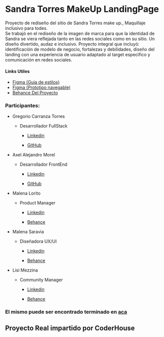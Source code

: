# Sandra Torres MakeUp LandingPage

Proyecto de rediseño del sitio de Sandra Torres make up., Maquillaje inclusivo para todes.<br>
Se trabajó en el rediseño de la imagen de marca para que la identidad de Sandra se viera reflejada tanto en las redes sociales como en su sitio. Un diseño divertido, audaz e inclusivo. Proyecto integral que incluyó: identificación de modelo de negocio, fortalezas y debilidades, diseño del landing con una experiencia de usuario adaptado al target especifico y comunicación en redes sociales.


#### Links Utiles
  - [Figma (Guia de estilos)](https://www.figma.com/file/OSUlFs7M2nWy8RkOCNRIan/Propuestas-Redise%C3%B1o-web?node-id=27%3A53)
  - [Figma (Prototipo navegable)](https://www.figma.com/proto/OSUlFs7M2nWy8RkOCNRIan/Propuestas-Redise%C3%B1o-web?node-id=27%3A53&scaling=min-zoom&page-id=17%3A53&starting-point-node-id=27%3A53)
  - [Behance Del Proyecto](https://www.behance.net/gallery/144386905/Rediseno-sitio-Sandra-Torres-Make-up)

### Participantes:



- Gregorio Carranza Torres

  - Desarrollador FullStack

    - [Linkedin](https://www.linkedin.com/in/gregoriocarranzatorres/)

    - [GitHub](https://github.com/gregoriocarranza)

      

- Axel Alejandro Morel

  - Desarrollador FrontEnd

    - [Linkedin](https://www.linkedin.com/in/morelalejandro/)

    - [GitHub](https://github.com/AlejandroM12)

      

- Malena Lorito

  - Product Manager

    - [Linkedin](https://www.linkedin.com/in/malenalorito/)

    - [Behance](https://www.behance.net/malenaloritoux)

      

- Malena Saravia

  - Diseñadora UX/UI

    - [Linkedin](https://www.linkedin.com/in/malena-saravia/)

    - [Behance](https://www.behance.net/malee-sarac297)

      

- Lisi Mezzina

  - Community Manager

    - [Linkedin](https://www.linkedin.com/in/lisi-mezzina/)

    - [Behance](https://www.behance.net/lisimezzina)


### El mismo puede ser encontrado terminado en [aca](https://sandramakeup.netlify.app/)


## Proyecto Real impartido por CoderHouse
